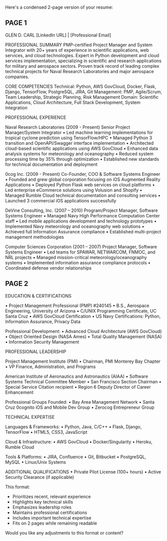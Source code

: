 Here's a condensed 2-page version of your resume:

PAGE 1
-------------------

GLEN D. CARL
[LinkedIn URL] | [Professional Email]

PROFESSIONAL SUMMARY
PMP-certified Project Manager and System Integrator with 20+ years of experience in scientific applications, web services, and cloud technologies. Expert in Python development and cloud services implementation, specializing in scientific and research applications for military and aerospace sectors. Proven track record of leading complex technical projects for Naval Research Laboratories and major aerospace companies.

CORE COMPETENCIES
Technical: Python, AWS GovCloud, Docker, Flask, Django, TensorFlow, PostgreSQL, JIRA, Git
Management: PMP, Agile/Scrum, Team Leadership, Strategic Planning, Risk Management
Domain: Scientific Applications, Cloud Architecture, Full Stack Development, System Integration

PROFESSIONAL EXPERIENCE

Naval Research Laboratories (2009 - Present)
Senior Project Manager/System Integrator
• Led machine learning implementations for tropical cyclone prediction using TensorFlow/HPC
• Managed Python 3 transition and OpenAPI/Swagger interface implementation
• Architected cloud-based scientific applications using AWS GovCloud
• Enhanced data analysis systems for meteorology and oceanography
• Reduced system processing time by 35% through optimization
• Established new standards for technical documentation and deployment

0cog Inc. (2009 - Present)
Co-Founder, COO & Software Systems Engineer
• Founded and grew global corporation focusing on iOS Augmented Reality Applications
• Deployed Python Flask web services on cloud platforms
• Led enterprise eCommerce solutions using Volusion and Shopify
• Managed Rumble Cloud technical documentation and consulting services
• Launched 3 commercial iOS applications successfully

DeVine Consulting, Inc. (2007 – 2010)
Program/Project Manager, Software Systems Engineer
• Managed Navy High Performance Computation Center staff
• Led mobile applications development and technology prototypes
• Implemented Navy meteorology and oceanography web solutions
• Achieved full Information Assurance compliance
• Established multi-project management methodologies

Computer Sciences Corporation (2001 – 2007)
Project Manager, Software Systems Engineer
• Led teams for SPAWAR, NETWARCOM, FNMOC, and NRL projects
• Managed mission-critical meteorology/oceanography systems
• Implemented information assurance compliance protocols
• Coordinated defense vendor relationships

PAGE 2
-------------------

EDUCATION & CERTIFICATIONS

• Project Management Professional (PMP) #240145
• B.S., Aerospace Engineering, University of Arizona
• C/UNIX Programming Certificate, UC Santa Cruz
• AWS GovCloud Certification
• US Navy Certifications: Python, Information Assurance, Privacy Data

Professional Development:
• Advanced Cloud Architecture (AWS GovCloud)
• Object Oriented Design (NASA Ames)
• Total Quality Management (NASA)
• Information Security Management

PROFESSIONAL LEADERSHIP

Project Management Institute (PMI)
• Chairman, PMI Monterey Bay Chapter
• VP Finance, Administration, and Programs

American Institute of Aeronautics and Astronautics (AIAA)
• Software Systems Technical Committee Member
• San Francisco Section Chairman
• Special Service Citation recipient
• Region 6 Deputy Director of Career Enhancement

Professional Groups Founded:
• Bay Area Management Network
• Santa Cruz 0cognito iOS and Mobile Dev Group
• Zerocog Entrepreneur Group

TECHNICAL EXPERTISE

Languages & Frameworks:
• Python, Java, C/C++
• Flask, Django, TensorFlow
• HTML5, CSS3, JavaScript

Cloud & Infrastructure:
• AWS GovCloud
• Docker/Singularity
• Heroku, Rumble Cloud

Tools & Platforms:
• JIRA, Confluence
• Git, Bitbucket
• PostgreSQL, MySQL
• Linux/Unix Systems

ADDITIONAL QUALIFICATIONS
• Private Pilot License (100+ hours)
• Active Security Clearance (if applicable)

This format:
- Prioritizes recent, relevant experience
- Highlights key technical skills
- Emphasizes leadership roles
- Maintains professional certifications
- Includes important technical expertise
- Fits on 2 pages while remaining readable

Would you like any adjustments to this format or content?